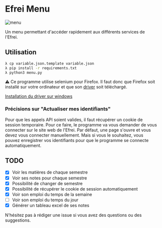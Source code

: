 # Efrei Menu

![menu](https://media.discordapp.net/attachments/972604017261830176/1012347118847016970/unknown.png)

Un menu permettant d'accéder rapidement aux différents services de l'Efrei.

## Utilisation

```bash
λ cp variable.json.template variable.json
λ pip install -r requirements.txt
λ python3 menu.py
```

⚠️ Ce programme utilise selenium pour Firefox. Il faut donc que Firefox soit installé sur votre ordinateur et que son [driver](https://github.com/mozilla/geckodriver/releases) soit téléchargé.

[Installation du driver sur windows](https://stackoverflow.com/questions/42524114/how-to-install-geckodriver-on-a-windows-system)

### Précisions sur "Actualiser mes identifiants"

Pour que les appels API soient valides, il faut récupérer un cookie de session temporaire. Pour ce faire, le programme va vous demander de vous connecter sur le site web de l'Efrei. Par défaut, une page s'ouvre et vous devez vous connecter manuellement. Mais si vous le souhaitez, vous pouvez enregistrer vos identifiants pour que le programme se connecte automatiquement.

## TODO

- [x] Voir les matières de chaque semestre
- [x] Voir ses notes pour chaque semestre
- [x] Possibilité de changer de semestre
- [x] Possibilité de récupérer le cookie de session automatiquement
- [x] Voir son emploi du temps de la semaine
- [ ] Voir son emploi du temps du jour
- [x] Générer un tableau excel de ses notes

N'hésitez pas à rédiger une issue si vous avez des questions ou des suggestions.
